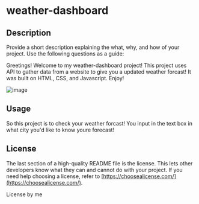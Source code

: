 # weather-dashboard

## Description

Provide a short description explaining the what, why, and how of your project. Use the following questions as a guide:

Greetings! Welcome to my weather-dashboard project! This project uses API to gather data from a website to give you a updated weather
forcast! It was built on HTML, CSS, and Javascript. Enjoy!

![image](https://user-images.githubusercontent.com/128071922/231038751-2b8ee06f-829b-4163-9b69-663c0fd97268.png)



## Usage

So this project is to check your weather forcast! You input in the text box in what city you'd like to know youre forecast!



## License

The last section of a high-quality README file is the license. This lets other developers know what they can and cannot do with your project. If you need help choosing a license, refer to [https://choosealicense.com/](https://choosealicense.com/).

License by me
